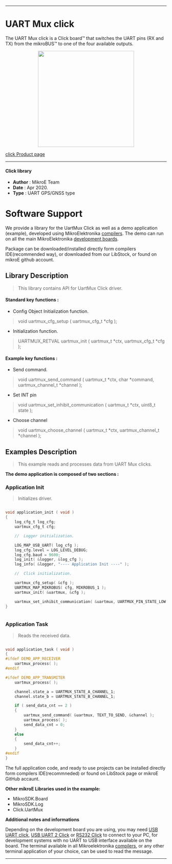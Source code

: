 
---
# UART Mux click

The UART Mux click is a Click board™ that switches the UART pins (RX and TX) from the mikroBUS™ to one of the four available outputs.

<p align="center">
  <img src="https://download.mikroe.com/images/click_for_ide/uartmux_click.png" height=300px>
</p>

[click Product page](<https://www.mikroe.com/uart-mux-click>)

---


#### Click library 

- **Author**        : MikroE Team
- **Date**          : Apr 2020.
- **Type**          : UART GPS/GNSS type


# Software Support

We provide a library for the UartMux Click 
as well as a demo application (example), developed using MikroElektronika 
[compilers](https://shop.mikroe.com/compilers). 
The demo can run on all the main MikroElektronika [development boards](https://shop.mikroe.com/development-boards).

Package can be downloaded/installed directly form compilers IDE(recommended way), or downloaded from our LibStock, or found on mikroE github account. 

## Library Description

> This library contains API for UartMux Click driver.

#### Standard key functions :

- Config Object Initialization function.
> void uartmux_cfg_setup ( uartmux_cfg_t *cfg ); 
 
- Initialization function.
> UARTMUX_RETVAL uartmux_init ( uartmux_t *ctx, uartmux_cfg_t *cfg );

#### Example key functions :

- Send command.
> void uartmux_send_command ( uartmux_t *ctx, char *command, uartmux_channel_t *channel );
 
- Set INT pin
> void uartmux_set_inhibit_communication ( uartmux_t *ctx, uint8_t state );

- Choose channel
> void uartmux_choose_channel ( uartmux_t *ctx, uartmux_channel_t *channel );

## Examples Description

> This example reads and processes data from UART Mux clicks.

**The demo application is composed of two sections :**

### Application Init 

> Initializes driver.

```c

void application_init ( void )
{
    log_cfg_t log_cfg;
    uartmux_cfg_t cfg;

    //  Logger initialization.

    LOG_MAP_USB_UART( log_cfg );
    log_cfg.level = LOG_LEVEL_DEBUG;
    log_cfg.baud = 9600;
    log_init( &logger, &log_cfg );
    log_info( &logger, "---- Application Init ----" );

    //  Click initialization.

    uartmux_cfg_setup( &cfg );
    UARTMUX_MAP_MIKROBUS( cfg, MIKROBUS_1 );
    uartmux_init( &uartmux, &cfg );

    uartmux_set_inhibit_communication( &uartmux, UARTMUX_PIN_STATE_LOW );
}
  
```

### Application Task

> Reads the received data.

```c

void application_task ( void )
{
#ifdef DEMO_APP_RECEIVER
    uartmux_process( );
#endif

#ifdef DEMO_APP_TRANSMITER
    uartmux_process( );

    channel.state_a = UARTMUX_STATE_A_CHANNEL_1;
    channel.state_b = UARTMUX_STATE_B_CHANNEL_1;

    if ( send_data_cnt == 2 )
    {
        uartmux_send_command( &uartmux, TEXT_TO_SEND, &channel );
        uartmux_process( );
        send_data_cnt = 0;
    }
    else
    {
        send_data_cnt++;
    }
#endif
} 

```

The full application code, and ready to use projects can be  installed directly form compilers IDE(recommneded) or found on LibStock page or mikroE GitHub accaunt.

**Other mikroE Libraries used in the example:** 

- MikroSDK.Board
- MikroSDK.Log
- Click.UartMux

**Additional notes and informations**

Depending on the development board you are using, you may need 
[USB UART click](https://shop.mikroe.com/usb-uart-click), 
[USB UART 2 Click](https://shop.mikroe.com/usb-uart-2-click) or 
[RS232 Click](https://shop.mikroe.com/rs232-click) to connect to your PC, for 
development systems with no UART to USB interface available on the board. The 
terminal available in all Mikroelektronika 
[compilers](https://shop.mikroe.com/compilers), or any other terminal application 
of your choice, can be used to read the message.



---
